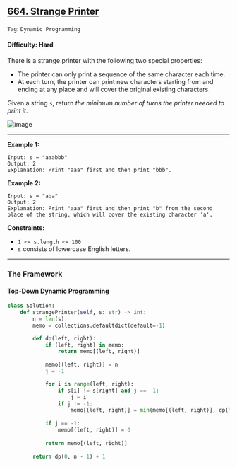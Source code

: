 ## [664. Strange Printer](https://leetcode.com/problems/strange-printer)

```Tag```: ```Dynamic Programming```

#### Difficulty: Hard

There is a strange printer with the following two special properties:

- The printer can only print a sequence of the same character each time.
- At each turn, the printer can print new characters starting from and ending at any place and will cover the original existing characters.

Given a string ```s```, return _the minimum number of turns the printer needed to print it_.

![image](https://github.com/quananhle/Python/assets/35042430/1f5c6206-aac6-405c-b4a5-d8d89fd85673)

---

__Example 1:__
```
Input: s = "aaabbb"
Output: 2
Explanation: Print "aaa" first and then print "bbb".
```

__Example 2:__
```
Input: s = "aba"
Output: 2
Explanation: Print "aaa" first and then print "b" from the second place of the string, which will cover the existing character 'a'.
```

__Constraints:__

- ```1 <= s.length <= 100```
- ```s``` consists of lowercase English letters.

---

### The Framework

#### Top-Down Dynamic Programming

```Python
class Solution:
    def strangePrinter(self, s: str) -> int:
        n = len(s)
        memo = collections.defaultdict(default=-1)

        def dp(left, right):
            if (left, right) in memo:
                return memo[(left, right)]
            
            memo[(left, right)] = n
            j = -1

            for i in range(left, right):
                if s[i] != s[right] and j == -1:
                    j = i
                if j != -1:
                    memo[(left, right)] = min(memo[(left, right)], dp(j, i) + 1 + dp(i + 1, right))
            
            if j == -1:
                memo[(left, right)] = 0
            
            return memo[(left, right)]
            
        return dp(0, n - 1) + 1
```
